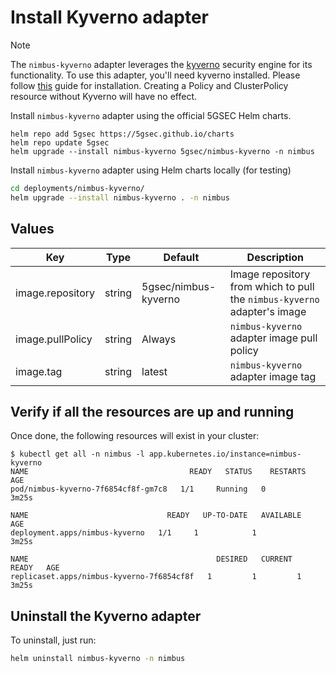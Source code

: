 # Install Kyverno adapter

> [!Note]
> The `nimbus-kyverno` adapter leverages the [kyverno](https://kyverno.io/) security engine for its functionality.
> To use this adapter, you'll need kyverno installed. Please
> follow [this](https://kyverno.io/docs/installation/methods/) guide for
> installation.
> Creating a Policy and ClusterPolicy resource without Kyverno will have no effect.

Install `nimbus-kyverno` adapter using the official 5GSEC Helm charts.

```shell
helm repo add 5gsec https://5gsec.github.io/charts
helm repo update 5gsec
helm upgrade --install nimbus-kyverno 5gsec/nimbus-kyverno -n nimbus
```

Install `nimbus-kyverno` adapter using Helm charts locally (for testing)

```bash
cd deployments/nimbus-kyverno/
helm upgrade --install nimbus-kyverno . -n nimbus
```

## Values

| Key              | Type   | Default                | Description                                                                |
|------------------|--------|------------------------|----------------------------------------------------------------------------|
| image.repository | string | 5gsec/nimbus-kyverno | Image repository from which to pull the `nimbus-kyverno` adapter's image |
| image.pullPolicy | string | Always                 | `nimbus-kyverno` adapter image pull policy                               |
| image.tag        | string | latest                 | `nimbus-kyverno` adapter image tag                                       |

## Verify if all the resources are up and running

Once done, the following resources will exist in your cluster:

```shell
$ kubectl get all -n nimbus -l app.kubernetes.io/instance=nimbus-kyverno
NAME                                    READY   STATUS    RESTARTS   AGE
pod/nimbus-kyverno-7f6854cf8f-gm7c8   1/1     Running   0          3m25s

NAME                               READY   UP-TO-DATE   AVAILABLE   AGE
deployment.apps/nimbus-kyverno   1/1     1            1           3m25s

NAME                                          DESIRED   CURRENT   READY   AGE
replicaset.apps/nimbus-kyverno-7f6854cf8f   1         1         1       3m25s
```

## Uninstall the Kyverno adapter

To uninstall, just run:

```bash
helm uninstall nimbus-kyverno -n nimbus
```
